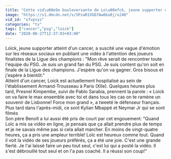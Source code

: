 ```yaml
---
title: "Cette vid\u00e9o bouleversante de Lo\u00efck, jeune supporter du PSG atteint par un cancer, qui a touch\u00e9 les internautes et les joueurs de l'\u00e9quipe parisienne qui lui ont r\u00e9pondu"
image: "https://s1.dmcdn.net/v/SPsaR1VGD7Aw8ko8j/x240"
vid_id: "x7vpvyz"
categories: "tv"
tags: ["cancer","psg","loick"]
date: "2020-08-27T12:37:03+03:00"
---
```

Loïck, jeune supporter atteint d'un cancer, a suscité une vague d'émotion sur les réseaux sociaux en publiant une vidéo à l'attention des joueurs finalistes de la Ligue des champions : &quot;Mon rêve serait de rencontrer toute l'équipe du PSG.  Je suis un grand fan du PSG. Je suis content qu'on soit en finale de la Ligue des champions. J'espère qu'on va gagner. Gros bisous et j'espère à bientôt.&quot;   <br>Atteint d'un cancer, Loick est actuellement hospitalisé au sein de l'établissement Armand-Trousseau à Paris (XIIe). Quelques heures plus tard, Presnel Kimpembe, suivi de Pablo Sarabia, prennent la parole : « Loick on va faire le max ensemble avec toi et dans tous les cas on te ramène un souvenir de Lisbonne! Force mon grand », a tweeté le défenseur français.  <br>Plus tard dans l'après-midi, ce sont Kylian Mbappé et Neymar Jr qui se sont filmés   <br>Son père Benoît a lui aussi été pris de court par cet engouement: &quot;Quand Loïc a mis sa vidéo en ligne, je pensais que ça allait prendre plus de temps et je ne savais même pas si cela allait marcher. En moins de vingt-quatre heures, ça a pris une ampleur terrible! Loïc est heureux comme tout. Quand il voit la vidéo de ses joueurs préférés, ça a été une joie. C'est une grande fierté. Je l'ai laissé faire un peu tout seul, c'est lui qui a posté la vidéo. Il s'est débrouillé tout seul et on l'a pas coaché. Il a réussi son coup!&quot;
